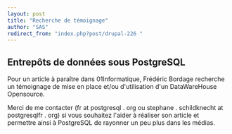 ```yaml
---
layout: post
title: "Recherche de témoignage"
author: "SAS"
redirect_from: "index.php?post/drupal-226 "
---
```



<p></p>

<!--more-->


<h2>Entrepôts de données sous PostgreSQL</h2>

<p>

Pour un article à paraître dans 01Informatique, Frédéric Bordage recherche un témoignage de mise en place et/ou d'utilisation d'un DataWareHouse Opensource.</p>

<p>

Merci de me contacter (fr at postgresql . org ou stephane . schildknecht at postgresqlfr . org) si vous souhaitez l'aider à réaliser son article et permettre ainsi à PostgreSQL de rayonner un peu plus dans les médias.</p>